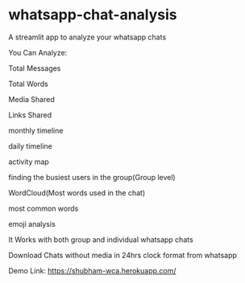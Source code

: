 # whatsapp-chat-analysis
A streamlit app to analyze your whatsapp chats

You Can Analyze:

Total Messages

Total Words

Media Shared

Links Shared

monthly timeline

daily timeline

activity map

finding the busiest users in the group(Group level)

WordCloud(Most words used in the chat)

most common words

emoji analysis


It Works with both group and individual whatsapp chats

Download Chats without media in 24hrs clock format from whatsapp


Demo Link: https://shubham-wca.herokuapp.com/
